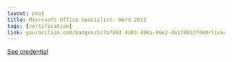 ```yaml
---
layout: post
title: Microsoft Office Specialist: Word 2013
tags: [certification]
link: youracclaim.com/badges/5c7a7892-4a93-496a-96e2-de1f891d79e0/linked_in_profile
---
```


<a href="youracclaim.com/badges/5c7a7892-4a93-496a-96e2-de1f891d79e0/linked_in_profile">See credential</a>
